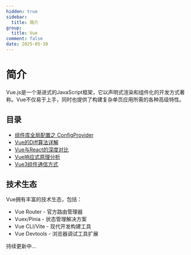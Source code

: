 ```yaml
---
hidden: true
sidebar:
  title: 简介
group:
  title: Vue
comment: false
date: 2025-05-30
---
```


# 简介

Vue.js是一个渐进式的JavaScript框架，它以声明式渲染和组件化的开发方式著称。Vue不仅易于上手，同时也提供了构建复杂单页应用所需的各种高级特性。

## 目录

- [组件库全局配置之 ConfigProvider](./config-provider.md)
- [Vue的Diff算法详解](./diff-algorithm.md)
- [Vue与React的深度对比](./vue-vs-react.md)
- [Vue响应式原理分析](./reactive-principle.md)
- [Vue3组件通信方式](./component-communication.md)

## 技术生态

Vue拥有丰富的技术生态，包括：

- Vue Router - 官方路由管理器
- Vuex/Pinia - 状态管理解决方案
- Vue CLI/Vite - 现代开发构建工具
- Vue Devtools - 浏览器调试工具扩展

持续更新中...
